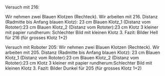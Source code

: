 Versuch mit 216:

Wir nehmen zwei Blauen Klotzen (Rechteck).
Wir arbeiten mit 216.
Distanz (Radmitte bis Anfang blauen Klotz): 23 cm
Blauen Klotz_1 (Distanz vom Rototer):23 cm
Blauen Klotz_2 (Distanz vom Rototer):23 cm
Klotz 3 kleiner mit papier rundherum: Schlechter Bild mit kleinen Klotz 3.
Fazit: Bilder Hell für 216 (für grosses Klotz 1+2)


Versuch mit Roboter 205:
Wir nehmen zwei Blauen Klotzen (Rechteck).
Wir arbeiten mit 205.
Distanz (Radmitte bis Anfang blauen Klotz): 23 cm
Blauen Klotz_1 (Distanz vom Rototer):23 cm
Blauen Klotz_2 (Distanz vom Rototer):23 cm
Klotz 3 kleiner mit papier rundherum:Schlechter Bild mit kleinen Klotz 3.
Fazit: Bilder Dunkel für 205 (für grosses Klotz 1+2)